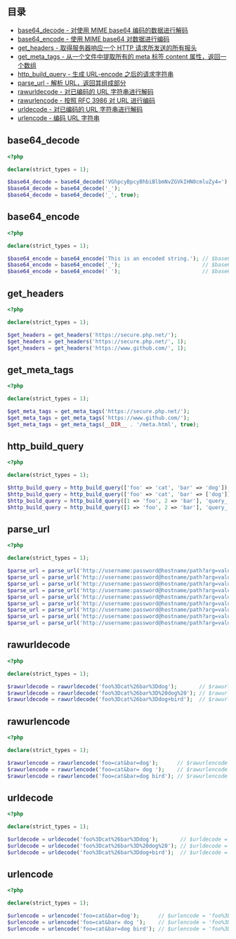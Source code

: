 ## 目录

* [base64_decode - 对使用 MIME base64 编码的数据进行解码](#base64_decode)
* [base64_encode - 使用 MIME base64 对数据进行编码](#base64_encode)
* [get_headers - 取得服务器响应一个 HTTP 请求所发送的所有报头](#get_headers)
* [get_meta_tags - 从一个文件中提取所有的 meta 标签 content 属性，返回一个数组](#get_meta_tags)
* [http_build_query - 生成 URL-encode 之后的请求字符串](#http_build_query)
* [parse_url - 解析 URL，返回其组成部分](#parse_url)
* [rawurldecode - 对已编码的 URL 字符串进行解码](#rawurldecode)
* [rawurlencode - 按照 RFC 3986 对 URL 进行编码](#rawurlencode)
* [urldecode - 对已编码的 URL 字符串进行解码](#urldecode)
* [urlencode - 编码 URL 字符串](#urlencode)



## base64_decode

```php
<?php

declare(strict_types = 1);

$base64_decode = base64_decode('VGhpcyBpcyBhbiBlbmNvZGVkIHN0cmluZy4='); // $base64_decode = 'This is an encoded string.';
$base64_decode = base64_decode('_');                                    // $base64_decode = '';
$base64_decode = base64_decode('_', true);                              // $base64_decode = false;

```



## base64_encode

```php
<?php

declare(strict_types = 1);

$base64_encode = base64_encode('This is an encoded string.'); // $base64_encode = 'VGhpcyBpcyBhbiBlbmNvZGVkIHN0cmluZy4=';
$base64_encode = base64_encode('_');                          // $base64_encode = 'Xw==';
$base64_encode = base64_encode(' ');                          // $base64_encode = 'IA==';

```



## get_headers

```php
<?php

declare(strict_types = 1);

$get_headers = get_headers('https://secure.php.net/');
$get_headers = get_headers('https://secure.php.net/', 1);
$get_headers = get_headers('https://www.github.com/', 1);

```



## get_meta_tags

```php
<?php

declare(strict_types = 1);

$get_meta_tags = get_meta_tags('https://secure.php.net/');
$get_meta_tags = get_meta_tags('https://www.github.com/');
$get_meta_tags = get_meta_tags(__DIR__ . '/meta.html', true);

```



## http_build_query

```php
<?php

declare(strict_types = 1);

$http_build_query = http_build_query(['foo' => 'cat', 'bar' => 'dog']);            // $http_build_query = 'foo=cat&bar=dog';
$http_build_query = http_build_query(['foo' => 'cat', 'bar' => ['dog']]);          // $http_build_query = 'foo=cat&bar%5B0%5D=dog';
$http_build_query = http_build_query([1 => 'foo', 2 => 'bar'], 'query_');          // $http_build_query = 'query_1=foo&query_2=bar';
$http_build_query = http_build_query([1 => 'foo', 2 => 'bar'], 'query_', '&amp;'); // $http_build_query = 'query_1=foo&amp;query_2=bar';

```



## parse_url

```php
<?php

declare(strict_types = 1);

$parse_url = parse_url('http://username:password@hostname/path?arg=value#anchor');                   // $parse_url = ['scheme' => 'http', 'host' => 'hostname', 'user' => 'username', 'pass' => 'password', 'path' => '/path', 'query' => 'arg=value', 'fragment' => 'anchor'];
$parse_url = parse_url('http://username:password@hostname/path?arg=value#anchor', PHP_URL_SCHEME);   // $parse_url = 'http';
$parse_url = parse_url('http://username:password@hostname/path?arg=value#anchor', PHP_URL_HOST);     // $parse_url = 'hostname';
$parse_url = parse_url('http://username:password@hostname/path?arg=value#anchor', PHP_URL_PORT);     // $parse_url = NULL;
$parse_url = parse_url('http://username:password@hostname/path?arg=value#anchor', PHP_URL_USER);     // $parse_url = 'username';
$parse_url = parse_url('http://username:password@hostname/path?arg=value#anchor', PHP_URL_PASS);     // $parse_url = 'password';
$parse_url = parse_url('http://username:password@hostname/path?arg=value#anchor', PHP_URL_PATH);     // $parse_url = '/path';
$parse_url = parse_url('http://username:password@hostname/path?arg=value#anchor', PHP_URL_QUERY);    // $parse_url = 'arg=value';
$parse_url = parse_url('http://username:password@hostname/path?arg=value#anchor', PHP_URL_FRAGMENT); // $parse_url = 'anchor';

```



## rawurldecode

```php
<?php

declare(strict_types = 1);

$rawurldecode = rawurldecode('foo%3Dcat%26bar%3Ddog');       // $rawurldecode = 'foo=cat&bar=dog';
$rawurldecode = rawurldecode('foo%3Dcat%26bar%3D%20dog%20'); // $rawurldecode = 'foo=cat&bar= dog ';
$rawurldecode = rawurldecode('foo%3Dcat%26bar%3Ddog+bird');  // $rawurldecode = 'foo=cat&bar=dog+bird';

```



## rawurlencode

```php
<?php

declare(strict_types = 1);

$rawurlencode = rawurlencode('foo=cat&bar=dog');      // $rawurlencode = 'foo%3Dcat%26bar%3Ddog';
$rawurlencode = rawurlencode('foo=cat&bar= dog ');    // $rawurlencode = 'foo%3Dcat%26bar%3D%20dog%20';
$rawurlencode = rawurlencode('foo=cat&bar=dog bird'); // $rawurlencode = 'foo%3Dcat%26bar%3Ddog%20bird';

```



## urldecode

```php
<?php

declare(strict_types = 1);

$urldecode = urldecode('foo%3Dcat%26bar%3Ddog');       // $urldecode = 'foo=cat&bar=dog';
$urldecode = urldecode('foo%3Dcat%26bar%3D%20dog%20'); // $urldecode = 'foo=cat&bar= dog ';
$urldecode = urldecode('foo%3Dcat%26bar%3Ddog+bird');  // $urldecode = 'foo=cat&bar=dog bird';

```



## urlencode

```php
<?php

declare(strict_types = 1);

$urlencode = urlencode('foo=cat&bar=dog');      // $urlencode = 'foo%3Dcat%26bar%3Ddog';
$urlencode = urlencode('foo=cat&bar= dog ');    // $urlencode = 'foo%3Dcat%26bar%3D+dog+';
$urlencode = urlencode('foo=cat&bar=dog bird'); // $urlencode = 'foo%3Dcat%26bar%3Ddog+bird';

```